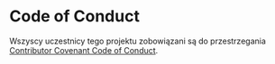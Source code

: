 # Code of Conduct

Wszyscy uczestnicy tego projektu zobowiązani są do przestrzegania [Contributor Covenant Code of Conduct](https://www.contributor-covenant.org/version/2/1/code_of_conduct.html).